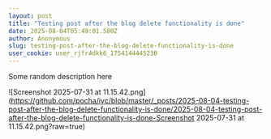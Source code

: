```yaml
---
layout: post
title: "Testing post after the blog delete functionality is done"
date: 2025-08-04T05:49:01.580Z
author: Anonymous
slug: testing-post-after-the-blog-delete-functionality-is-done
user_cookie: user_rjfr4dkk6_1754144445230
---
```


Some random description here


![Screenshot 2025-07-31 at 11.15.42.png](https://github.com/pocha/iyc/blob/master/_posts/2025-08-04-testing-post-after-the-blog-delete-functionality-is-done/2025-08-04-testing-post-after-the-blog-delete-functionality-is-done-Screenshot 2025-07-31 at 11.15.42.png?raw=true)

